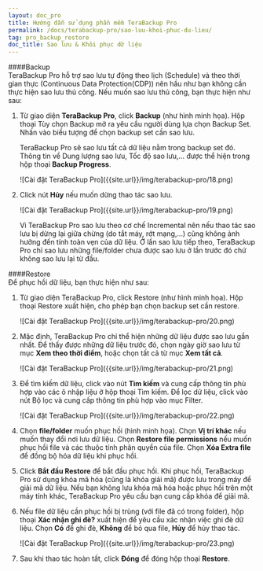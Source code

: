 ```yaml
---
layout: doc_pro
title: Hướng dẫn sử dụng phần mềm TeraBackup Pro
permalink: /docs/terabackup-pro/sao-luu-khoi-phuc-du-lieu/
tag: pro_backup_restore
doc_title: Sao lưu & Khôi phục dữ liệu
---
```

####Backup  
TeraBackup Pro hỗ trợ sao lưu tự động theo lịch (Schedule) và theo thời gian thực (Continuous Data Protection(CDP)) nên hầu như bạn không cần thực hiện sao lưu thủ công. Nếu muốn sao lưu thủ công, bạn thực hiện như sau: 

1. Từ giao diện **TeraBackup Pro**, click **Backup** (như hình minh họa). Hộp thoại Tùy chọn Backup mở ra yêu cầu người dùng lựa chọn Backup Set. Nhấn vào biểu tượng để chọn backup set cần sao lưu. 

    TeraBackup Pro sẽ sao lưu tất cả dữ liệu nằm trong backup set đó. Thông tin về Dung lượng sao lưu, Tốc độ sao lưu,… được thể hiện trong hộp thoại **Backup Progress**.  
    
    <div class="img-responsive center" markdown="1">
    ![Cài đặt TeraBackup Pro]({{site.url}}/img/terabackup-pro/18.png)
    </div>
    
2. Click nút **Hủy** nếu muốn dừng thao tác sao lưu.  

    <div class="img-responsive center" markdown="1">
    ![Cài đặt TeraBackup Pro]({{site.url}}/img/terabackup-pro/19.png)
    </div>
        
    Vì TeraBackup Pro sao lưu theo cơ chế Incremental nên nếu thao tác sao lưu bị dừng lại giữa chừng (do tắt máy, rớt mạng,…) cũng không ảnh hưởng đến tính toàn vẹn của dữ liệu. Ở lần sao lưu tiếp theo, TeraBackup Pro chỉ sao lưu những file/folder chưa được sao lưu ở lần trước đó chứ không sao lưu lại từ đầu.  

####Restore  
Để phục hồi dữ liệu, bạn thực hiện như sau:  

1. Từ giao diện TeraBackup Pro, click Restore (như hình minh họa). Hộp thoại Restore xuất hiện, cho phép bạn chọn backup set cần restore.  

    <div class="img-responsive center" markdown="1">
    ![Cài đặt TeraBackup Pro]({{site.url}}/img/terabackup-pro/20.png)
    </div>

2. Mặc định, TeraBackup Pro chỉ thể hiện những dữ liệu được sao lưu gần nhất. 
Để thấy được những dữ liệu trước đó, chọn ngày giờ sao lưu từ mục **Xem theo thời điểm**, hoặc chọn tất cả từ mục **Xem tất cả**.  
  
    <div class="img-responsive center" markdown="1">
    ![Cài đặt TeraBackup Pro]({{site.url}}/img/terabackup-pro/21.png)
    </div>
  
3. Để tìm kiếm dữ liệu, click vào nút **Tìm kiếm** và cung cấp thông tin phù hợp vào các ô nhập liệu ở hộp thoại Tìm kiếm. Để lọc dữ liệu, click vào nút Bộ lọc và cung cấp thông tin phù hợp vào mục Filter.  

    <div class="img-responsive center" markdown="1">
    ![Cài đặt TeraBackup Pro]({{site.url}}/img/terabackup-pro/22.png)
    </div>
    
4. Chọn **file/folder** muốn phục hồi (hình minh họa). Chọn **Vị trí khác** nếu muốn thay đổi nơi lưu dữ liệu. Chọn **Restore file permissions** nếu muốn phục hồi file và các thuộc tính phân quyền của file. Chọn **Xóa Extra file** để đồng bộ hóa dữ liệu khi phục hồi.     

5. Click **Bắt đầu Restore** để bắt đầu phục hồi. Khi phục hồi, TeraBackup Pro sử dụng khóa mã hóa (cũng là khóa giải mã) được lưu trong máy để giải mã dữ liệu. Nếu bạn không lưu khóa mã hóa hoặc phục hồi trên một máy tính khác, TeraBackup Pro yêu cầu bạn cung cấp khóa để giải mã.  

6. Nếu file dữ liệu cần phục hồi bị trùng (với file đã có trong folder), hộp thoại **Xác nhận ghi đè?** xuất hiện để yêu cầu xác nhận việc ghi đè dữ liệu. Chọn **Có** để ghi đè, **Không** để bỏ qua file, **Hủy** để hủy thao tác.  

    <div class="img-responsive center" markdown="1">
    ![Cài đặt TeraBackup Pro]({{site.url}}/img/terabackup-pro/23.png)
    </div>

7. Sau khi thao tác hoàn tất, click **Đóng** để đóng hộp thoại **Restore**.   
